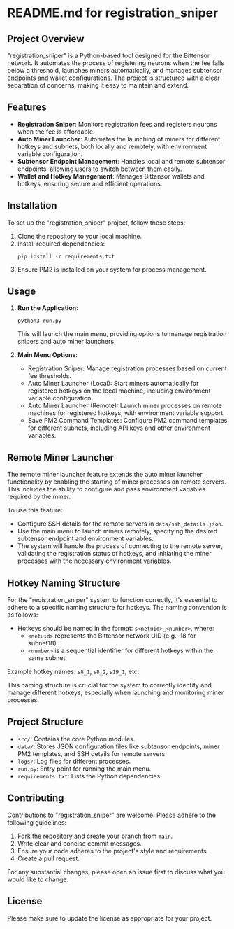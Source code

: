 
# README.md for registration_sniper

## Project Overview

"registration_sniper" is a Python-based tool designed for the Bittensor network. It automates the process of registering neurons when the fee falls below a threshold, launches miners automatically, and manages subtensor endpoints and wallet configurations. The project is structured with a clear separation of concerns, making it easy to maintain and extend.

## Features

- **Registration Sniper**: Monitors registration fees and registers neurons when the fee is affordable.
- **Auto Miner Launcher**: Automates the launching of miners for different hotkeys and subnets, both locally and remotely, with environment variable configuration.
- **Subtensor Endpoint Management**: Handles local and remote subtensor endpoints, allowing users to switch between them easily.
- **Wallet and Hotkey Management**: Manages Bittensor wallets and hotkeys, ensuring secure and efficient operations.

## Installation

To set up the "registration_sniper" project, follow these steps:

1. Clone the repository to your local machine.
2. Install required dependencies:
   ```
   pip install -r requirements.txt
   ```
3. Ensure PM2 is installed on your system for process management.

## Usage

1. **Run the Application**:
   ```
   python3 run.py
   ```
   This will launch the main menu, providing options to manage registration snipers and auto miner launchers.

2. **Main Menu Options**:
   - Registration Sniper: Manage registration processes based on current fee thresholds.
   - Auto Miner Launcher (Local): Start miners automatically for registered hotkeys on the local machine, including environment variable configuration.
   - Auto Miner Launcher (Remote): Launch miner processes on remote machines for registered hotkeys, with environment variable support.
   - Save PM2 Command Templates: Configure PM2 command templates for different subnets, including API keys and other environment variables.

## Remote Miner Launcher

The remote miner launcher feature extends the auto miner launcher functionality by enabling the starting of miner processes on remote servers. This includes the ability to configure and pass environment variables required by the miner.

To use this feature:

- Configure SSH details for the remote servers in `data/ssh_details.json`.
- Use the main menu to launch miners remotely, specifying the desired subtensor endpoint and environment variables.
- The system will handle the process of connecting to the remote server, validating the registration status of hotkeys, and initiating the miner processes with the necessary environment variables.

## Hotkey Naming Structure

For the "registration_sniper" system to function correctly, it's essential to adhere to a specific naming structure for hotkeys. The naming convention is as follows:

- Hotkeys should be named in the format: `s<netuid>_<number>`, where:
  - `<netuid>` represents the Bittensor network UID (e.g., 18 for subnet18).
  - `<number>` is a sequential identifier for different hotkeys within the same subnet.

Example hotkey names: `s8_1`, `s8_2`, `s19_1`, etc.

This naming structure is crucial for the system to correctly identify and manage different hotkeys, especially when launching and monitoring miner processes.

## Project Structure

- `src/`: Contains the core Python modules.
- `data/`: Stores JSON configuration files like subtensor endpoints, miner PM2 templates, and SSH details for remote servers.
- `logs/`: Log files for different processes.
- `run.py`: Entry point for running the main menu.
- `requirements.txt`: Lists the Python dependencies.

## Contributing

Contributions to "registration_sniper" are welcome. Please adhere to the following guidelines:

1. Fork the repository and create your branch from `main`.
2. Write clear and concise commit messages.
3. Ensure your code adheres to the project's style and requirements.
4. Create a pull request.

For any substantial changes, please open an issue first to discuss what you would like to change.

## License

Please make sure to update the license as appropriate for your project.